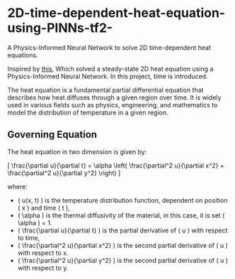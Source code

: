 # 2D-time-dependent-heat-equation-using-PINNs-tf2-
A Physics-Informed Neural Network to solve 2D time-dependent heat equations.


Inspired by [this](https://github.com/314arhaam/heat-pinn), Which solved a steady-state 2D heat equation using a Physics-Informed Neural Network. In this project, time is introduced. 

The heat equation is a fundamental partial differential equation that describes how heat diffuses through a given region over time. It is widely used in various fields such as physics, engineering, and mathematics to model the distribution of temperature in a given region.

## Governing Equation

The heat equation in two dimension is given by:

\[ \frac{\partial u}{\partial t} = \alpha \left( \frac{\partial^2 u}{\partial x^2} + \frac{\partial^2 u}{\partial y^2} \right) \]

where:
- \( u(x, t) \) is the temperature distribution function, dependent on position \( x \) and time \( t \),
- \( \alpha \) is the thermal diffusivity of the material, in this case, it is set \( \alpha \) = 1.
- \( \frac{\partial u}{\partial t} \) is the partial derivative of \( u \) with respect to time,
- \( \frac{\partial^2 u}{\partial x^2} \) is the second partial derivative of \( u \) with respect to x.
- \( \frac{\partial^2 u}{\partial y^2} \) is the second partial derivative of \( u \) with respect to y.


